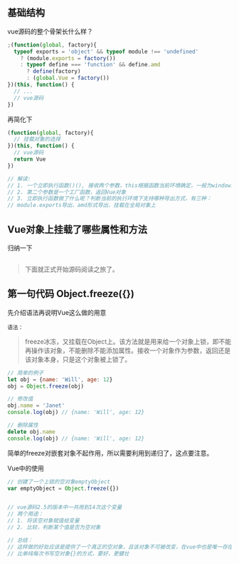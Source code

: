 ## 基础结构
vue源码的整个骨架长什么样？

```js
;(function(global, factory){
  typeof exports = 'object' && typeof module !== 'undefined'
    ? (module.exports = factory())
    : typeof define === 'function' && define.amd
      ? define(factory)
      : (global.Vue = factory())
})(this, function() {
  // ...
  // vue源码
})
```

再简化下
```js
(function(global, factory){
  // 挂载对象的选择
})(this, function() {
  // vue源码
  return Vue
})

// 解读:
// 1. 一个立即执行函数()(), 接收两个参数，this根据函数当前环境确定，一般为window对象
// 2. 第二个参数是一个工厂函数，返回Vue对象
// 3. 立即执行函数做了什么呢？判断当前的执行环境下支持哪种导出方式，有三种：
// module.exports导出、amd形式导出、挂载在全局对象上
```

## Vue对象上挂载了哪些属性和方法

归纳一下

```js

```

> 下面就正式开始源码阅读之旅了。

## 第一句代码 Object.freeze({})

先介绍语法再说明Vue这么做的用意

`语法：`
> freeze冰冻，又挂载在Object上。该方法就是用来给一个对象上锁，即不能再操作该对象，不能删除不能添加属性。接收一个对象作为参数，返回还是该对象本身，只是这个对象被上锁了。

```js
// 简单的例子
let obj = {name: 'Will', age: 12}
obj = Object.freeze(obj)

// 修改值
obj.name = 'Janet'
console.log(obj) // {name: 'Will', age: 12}

// 删除属性
delete obj.name
console.log(obj) // {name: 'Will', age: 12}
```

简单的freeze对嵌套对象不起作用，所以需要利用到递归了，这点要注意。



Vue中的使用
```js
// 创建了一个上锁的空对象emptyObject
var emptyObject = Object.freeze({})


// vue源码2.5的版本中一共用到14次这个变量
// 两个用途：
// 1. 将该空对象赋值给变量
// 2. 比较，判断某个值是否为空对象

// 总结：
// 这样做的好处应该是提供了一个真正的空对象，且该对象不可被改变，在vue中也是唯一存在的
// 比单纯每次书写空对象{}的方式，要好，更健壮
```

